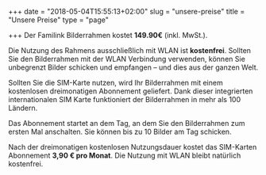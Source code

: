 +++
date = "2018-05-04T15:55:13+02:00"
slug = "unsere-preise"
title = "Unsere Preise"
type = "page"

+++
Der Familink Bilderrahmen kostet **149.90€** (inkl. MwSt.).

Die Nutzung des Rahmens ausschließlich mit WLAN ist **kostenfrei**. Sollten Sie den Bilderrahmen mit der WLAN Verbindung verwenden, können Sie unbegrenzt Bilder schicken und empfangen – und dies aus der ganzen Welt.

Sollten Sie die SIM-Karte nutzen, wird Ihr Bilderrahmen mit einem kostenlosen dreimonatigen Abonnement geliefert. Dank dieser integrierten internationalen SIM Karte funktioniert der Bilderrahmen in mehr als 100 Ländern.

Das Abonnement startet an dem Tag, an dem Sie den Bilderrahmen zum ersten Mal anschalten. Sie können bis zu 10 Bilder am Tag schicken.

Nach der dreimonatigen kostenlosen Nutzungsdauer kostet das SIM-Karten Abonnement **3,90 € pro Monat**. Die Nutzung mit WLAN bleibt natürlich kostenfrei.